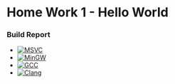 # Home Work 1 - Hello World
### Build Report
- [![MSVC](https://github.com/Aizyka/HW/actions/workflows/msvc.yml/badge.svg)](https://nightly.link/Aizyka/HW/workflows/msvc/main/ubuntu_gcc.7z.zip)
- [![MinGW](https://github.com/Aizyka/HW/actions/workflows/mingw.yml/badge.svg)](https://nightly.link/Aizyka/HW/workflows/mingw/main/windows_mingw.7z.zip)
- [![GCC](https://github.com/Aizyka/HW/actions/workflows/gcc.yml/badge.svg)](https://nightly.link/Aizyka/HW/workflows/gcc/main/ubuntu_gcc.7z.zip)
- [![Clang](https://github.com/Aizyka/HW/actions/workflows/clang.yml/badge.svg)](https://nightly.link/Aizyka/HW/workflows/clang/main/macos_clang.7z.zip)
